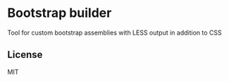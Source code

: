 Bootstrap builder
=================

Tool for custom bootstrap assemblies with LESS output in addition to CSS

## License

MIT